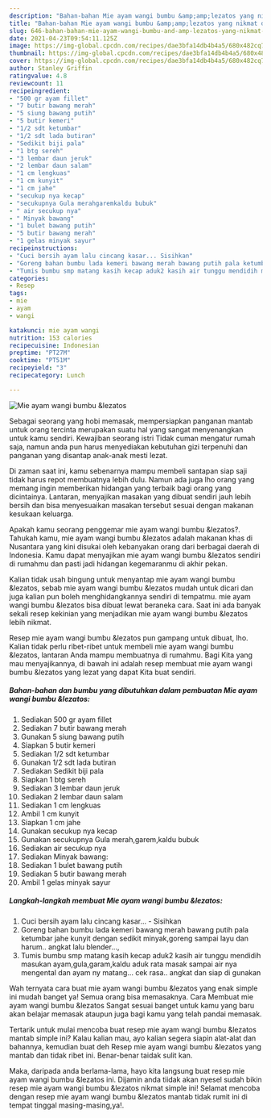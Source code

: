 ```yaml
---
description: "Bahan-bahan Mie ayam wangi bumbu &amp;amp;lezatos yang nikmat dan Mudah Dibuat"
title: "Bahan-bahan Mie ayam wangi bumbu &amp;amp;lezatos yang nikmat dan Mudah Dibuat"
slug: 646-bahan-bahan-mie-ayam-wangi-bumbu-and-amp-lezatos-yang-nikmat-dan-mudah-dibuat
date: 2021-04-23T09:54:11.125Z
image: https://img-global.cpcdn.com/recipes/dae3bfa14db4b4a5/680x482cq70/mie-ayam-wangi-bumbu-lezatos-foto-resep-utama.jpg
thumbnail: https://img-global.cpcdn.com/recipes/dae3bfa14db4b4a5/680x482cq70/mie-ayam-wangi-bumbu-lezatos-foto-resep-utama.jpg
cover: https://img-global.cpcdn.com/recipes/dae3bfa14db4b4a5/680x482cq70/mie-ayam-wangi-bumbu-lezatos-foto-resep-utama.jpg
author: Stanley Griffin
ratingvalue: 4.8
reviewcount: 11
recipeingredient:
- "500 gr ayam fillet"
- "7 butir bawang merah"
- "5 siung bawang putih"
- "5 butir kemeri"
- "1/2 sdt ketumbar"
- "1/2 sdt lada butiran"
- "Sedikit biji pala"
- "1 btg sereh"
- "3 lembar daun jeruk"
- "2 lembar daun salam"
- "1 cm lengkuas"
- "1 cm kunyit"
- "1 cm jahe"
- "secukup nya kecap"
- "secukupnya Gula merahgaremkaldu bubuk"
- " air secukup nya"
- " Minyak bawang"
- "1 bulet bawang putih"
- "5 butir bawang merah"
- "1 gelas minyak sayur"
recipeinstructions:
- "Cuci bersih ayam lalu cincang kasar... Sisihkan"
- "Goreng bahan bumbu lada kemeri bawang merah bawang putih pala ketumbar jahe kunyit dengan sedikit minyak,goreng sampai layu dan harum.. angkat lalu blender...,"
- "Tumis bumbu smp matang kasih kecap aduk2 kasih air tunggu mendidih masukan ayam,gula,garam,kaldu aduk rata masak sampai air nya mengental dan ayam ny matang... cek rasa.. angkat dan siap di gunakan"
categories:
- Resep
tags:
- mie
- ayam
- wangi

katakunci: mie ayam wangi 
nutrition: 153 calories
recipecuisine: Indonesian
preptime: "PT27M"
cooktime: "PT51M"
recipeyield: "3"
recipecategory: Lunch

---
```



![Mie ayam wangi bumbu &amp;lezatos](https://img-global.cpcdn.com/recipes/dae3bfa14db4b4a5/680x482cq70/mie-ayam-wangi-bumbu-lezatos-foto-resep-utama.jpg)

Sebagai seorang yang hobi memasak, mempersiapkan panganan mantab untuk orang tercinta merupakan suatu hal yang sangat menyenangkan untuk kamu sendiri. Kewajiban seorang istri Tidak cuman mengatur rumah saja, namun anda pun harus menyediakan kebutuhan gizi terpenuhi dan panganan yang disantap anak-anak mesti lezat.

Di zaman  saat ini, kamu sebenarnya mampu membeli santapan siap saji tidak harus repot membuatnya lebih dulu. Namun ada juga lho orang yang memang ingin memberikan hidangan yang terbaik bagi orang yang dicintainya. Lantaran, menyajikan masakan yang dibuat sendiri jauh lebih bersih dan bisa menyesuaikan masakan tersebut sesuai dengan makanan kesukaan keluarga. 



Apakah kamu seorang penggemar mie ayam wangi bumbu &amp;lezatos?. Tahukah kamu, mie ayam wangi bumbu &amp;lezatos adalah makanan khas di Nusantara yang kini disukai oleh kebanyakan orang dari berbagai daerah di Indonesia. Kamu dapat menyajikan mie ayam wangi bumbu &amp;lezatos sendiri di rumahmu dan pasti jadi hidangan kegemaranmu di akhir pekan.

Kalian tidak usah bingung untuk menyantap mie ayam wangi bumbu &amp;lezatos, sebab mie ayam wangi bumbu &amp;lezatos mudah untuk dicari dan juga kalian pun boleh menghidangkannya sendiri di tempatmu. mie ayam wangi bumbu &amp;lezatos bisa dibuat lewat beraneka cara. Saat ini ada banyak sekali resep kekinian yang menjadikan mie ayam wangi bumbu &amp;lezatos lebih nikmat.

Resep mie ayam wangi bumbu &amp;lezatos pun gampang untuk dibuat, lho. Kalian tidak perlu ribet-ribet untuk membeli mie ayam wangi bumbu &amp;lezatos, lantaran Anda mampu membuatnya di rumahmu. Bagi Kita yang mau menyajikannya, di bawah ini adalah resep membuat mie ayam wangi bumbu &amp;lezatos yang lezat yang dapat Kita buat sendiri.

<!--inarticleads1-->

##### Bahan-bahan dan bumbu yang dibutuhkan dalam pembuatan Mie ayam wangi bumbu &amp;lezatos:

1. Sediakan 500 gr ayam fillet
1. Sediakan 7 butir bawang merah
1. Gunakan 5 siung bawang putih
1. Siapkan 5 butir kemeri
1. Sediakan 1/2 sdt ketumbar
1. Gunakan 1/2 sdt lada butiran
1. Sediakan Sedikit biji pala
1. Siapkan 1 btg sereh
1. Sediakan 3 lembar daun jeruk
1. Sediakan 2 lembar daun salam
1. Sediakan 1 cm lengkuas
1. Ambil 1 cm kunyit
1. Siapkan 1 cm jahe
1. Gunakan secukup nya kecap
1. Gunakan secukupnya Gula merah,garem,kaldu bubuk
1. Sediakan  air secukup nya
1. Sediakan  Minyak bawang:
1. Sediakan 1 bulet bawang putih
1. Sediakan 5 butir bawang merah
1. Ambil 1 gelas minyak sayur




<!--inarticleads2-->

##### Langkah-langkah membuat Mie ayam wangi bumbu &amp;lezatos:

1. Cuci bersih ayam lalu cincang kasar... - Sisihkan
1. Goreng bahan bumbu lada kemeri bawang merah bawang putih pala ketumbar jahe kunyit dengan sedikit minyak,goreng sampai layu dan harum.. angkat lalu blender...,
1. Tumis bumbu smp matang kasih kecap aduk2 kasih air tunggu mendidih masukan ayam,gula,garam,kaldu aduk rata masak sampai air nya mengental dan ayam ny matang... cek rasa.. angkat dan siap di gunakan




Wah ternyata cara buat mie ayam wangi bumbu &amp;lezatos yang enak simple ini mudah banget ya! Semua orang bisa memasaknya. Cara Membuat mie ayam wangi bumbu &amp;lezatos Sangat sesuai banget untuk kamu yang baru akan belajar memasak ataupun juga bagi kamu yang telah pandai memasak.

Tertarik untuk mulai mencoba buat resep mie ayam wangi bumbu &amp;lezatos mantab simple ini? Kalau kalian mau, ayo kalian segera siapin alat-alat dan bahannya, kemudian buat deh Resep mie ayam wangi bumbu &amp;lezatos yang mantab dan tidak ribet ini. Benar-benar taidak sulit kan. 

Maka, daripada anda berlama-lama, hayo kita langsung buat resep mie ayam wangi bumbu &amp;lezatos ini. Dijamin anda tiidak akan nyesel sudah bikin resep mie ayam wangi bumbu &amp;lezatos nikmat simple ini! Selamat mencoba dengan resep mie ayam wangi bumbu &amp;lezatos mantab tidak rumit ini di tempat tinggal masing-masing,ya!.

